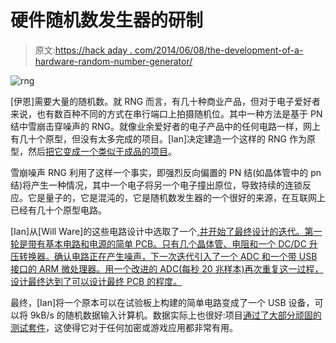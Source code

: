# 硬件随机数发生器的研制

> 原文:[https://hack aday . com/2014/06/08/the-development-of-a-hardware-random-number-generator/](https://hackaday.com/2014/06/08/the-development-of-a-hardware-random-number-generator/)

![rng](../Images/964b542c571d7ba9c19d8279ec1f25ae.png)

[伊恩]需要大量的随机数。就 RNG 而言，有几十种商业产品，但对于电子爱好者来说，也有数百种不同的方式在串行端口上拍摄随机位。其中一种方法是基于 PN 结中雪崩击穿噪声的 RNG。就像业余爱好者的电子产品中的任何电路一样，网上有几十个原型，但没有太多完成的项目。[Ian]决定建造一个这样的 RNG 作为原型，然后[把它变成一个类似于成品的项目](http://iank.org/trng.html)。

雪崩噪声 RNG 利用了这样一个事实，即强烈反向偏置的 PN 结(如晶体管中的 pn 结)将产生一种情况，其中一个电子将另一个电子撞出原位，导致持续的连锁反应。它是量子的，它是混沌的，它是随机数发生器的一个很好的来源，在互联网上已经有几十个原型电路。

[Ian]从[Will Ware]的这些电路设计中选取了一个[,并开始了最终设计的迭代。第一轮是带有基本电路和电源的简单 PCB。只有几个晶体管、电阻和一个 DC/DC 升压转换器。确认电路正在产生噪声，下一次迭代引入了一个 ADC 和一个带 USB 接口的 ARM 微处理器。用一个改进的 ADC(每秒 20 兆样本)再次重复这一过程，设计最终达到了可以设计最终 PCB 的程度。](http://web.jfet.org/hw-rng.html)

最终，[Ian]将一个原本可以在试验板上构建的简单电路变成了一个 USB 设备，可以将 9kB/s 的随机数据输入计算机。数据实际上也很好:项目[通过了大部分顽固的测试套件](http://www.phy.duke.edu/~rgb/General/dieharder.php)，这使得它对于任何加密或游戏应用都非常有用。
